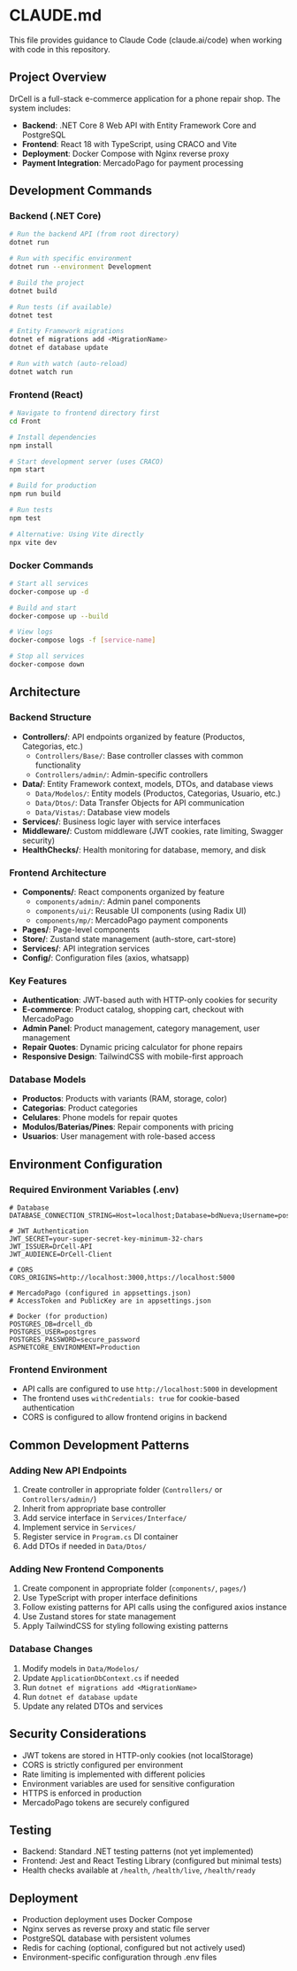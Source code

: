 # CLAUDE.md

This file provides guidance to Claude Code (claude.ai/code) when working with code in this repository.

## Project Overview

DrCell is a full-stack e-commerce application for a phone repair shop. The system includes:
- **Backend**: .NET Core 8 Web API with Entity Framework Core and PostgreSQL
- **Frontend**: React 18 with TypeScript, using CRACO and Vite
- **Deployment**: Docker Compose with Nginx reverse proxy
- **Payment Integration**: MercadoPago for payment processing

## Development Commands

### Backend (.NET Core)
```bash
# Run the backend API (from root directory)
dotnet run

# Run with specific environment
dotnet run --environment Development

# Build the project
dotnet build

# Run tests (if available)
dotnet test

# Entity Framework migrations
dotnet ef migrations add <MigrationName>
dotnet ef database update

# Run with watch (auto-reload)
dotnet watch run
```

### Frontend (React)
```bash
# Navigate to frontend directory first
cd Front

# Install dependencies
npm install

# Start development server (uses CRACO)
npm start

# Build for production
npm run build

# Run tests
npm test

# Alternative: Using Vite directly
npx vite dev
```

### Docker Commands
```bash
# Start all services
docker-compose up -d

# Build and start
docker-compose up --build

# View logs
docker-compose logs -f [service-name]

# Stop all services
docker-compose down
```

## Architecture

### Backend Structure
- **Controllers/**: API endpoints organized by feature (Productos, Categorias, etc.)
  - `Controllers/Base/`: Base controller classes with common functionality
  - `Controllers/admin/`: Admin-specific controllers
- **Data/**: Entity Framework context, models, DTOs, and database views
  - `Data/Modelos/`: Entity models (Productos, Categorias, Usuario, etc.)
  - `Data/Dtos/`: Data Transfer Objects for API communication
  - `Data/Vistas/`: Database view models
- **Services/**: Business logic layer with service interfaces
- **Middleware/**: Custom middleware (JWT cookies, rate limiting, Swagger security)
- **HealthChecks/**: Health monitoring for database, memory, and disk

### Frontend Architecture
- **Components/**: React components organized by feature
  - `components/admin/`: Admin panel components
  - `components/ui/`: Reusable UI components (using Radix UI)
  - `components/mp/`: MercadoPago payment components
- **Pages/**: Page-level components
- **Store/**: Zustand state management (auth-store, cart-store)
- **Services/**: API integration services
- **Config/**: Configuration files (axios, whatsapp)

### Key Features
- **Authentication**: JWT-based auth with HTTP-only cookies for security
- **E-commerce**: Product catalog, shopping cart, checkout with MercadoPago
- **Admin Panel**: Product management, category management, user management
- **Repair Quotes**: Dynamic pricing calculator for phone repairs
- **Responsive Design**: TailwindCSS with mobile-first approach

### Database Models
- **Productos**: Products with variants (RAM, storage, color)
- **Categorias**: Product categories
- **Celulares**: Phone models for repair quotes
- **Modulos/Baterias/Pines**: Repair components with pricing
- **Usuarios**: User management with role-based access

## Environment Configuration

### Required Environment Variables (.env)
```
# Database
DATABASE_CONNECTION_STRING=Host=localhost;Database=bdNueva;Username=postgres;Password=456789;Port=5432

# JWT Authentication  
JWT_SECRET=your-super-secret-key-minimum-32-chars
JWT_ISSUER=DrCell-API
JWT_AUDIENCE=DrCell-Client

# CORS
CORS_ORIGINS=http://localhost:3000,https://localhost:5000

# MercadoPago (configured in appsettings.json)
# AccessToken and PublicKey are in appsettings.json

# Docker (for production)
POSTGRES_DB=drcell_db
POSTGRES_USER=postgres
POSTGRES_PASSWORD=secure_password
ASPNETCORE_ENVIRONMENT=Production
```

### Frontend Environment
- API calls are configured to use `http://localhost:5000` in development
- The frontend uses `withCredentials: true` for cookie-based authentication
- CORS is configured to allow frontend origins in backend

## Common Development Patterns

### Adding New API Endpoints
1. Create controller in appropriate folder (`Controllers/` or `Controllers/admin/`)
2. Inherit from appropriate base controller
3. Add service interface in `Services/Interface/`
4. Implement service in `Services/`
5. Register service in `Program.cs` DI container
6. Add DTOs if needed in `Data/Dtos/`

### Adding New Frontend Components
1. Create component in appropriate folder (`components/`, `pages/`)
2. Use TypeScript with proper interface definitions
3. Follow existing patterns for API calls using the configured axios instance
4. Use Zustand stores for state management
5. Apply TailwindCSS for styling following existing patterns

### Database Changes
1. Modify models in `Data/Modelos/`
2. Update `ApplicationDbContext.cs` if needed
3. Run `dotnet ef migrations add <MigrationName>`
4. Run `dotnet ef database update`
5. Update any related DTOs and services

## Security Considerations
- JWT tokens are stored in HTTP-only cookies (not localStorage)
- CORS is strictly configured per environment
- Rate limiting is implemented with different policies
- Environment variables are used for sensitive configuration
- HTTPS is enforced in production
- MercadoPago tokens are securely configured

## Testing
- Backend: Standard .NET testing patterns (not yet implemented)
- Frontend: Jest and React Testing Library (configured but minimal tests)
- Health checks available at `/health`, `/health/live`, `/health/ready`

## Deployment
- Production deployment uses Docker Compose
- Nginx serves as reverse proxy and static file server
- PostgreSQL database with persistent volumes
- Redis for caching (optional, configured but not actively used)
- Environment-specific configuration through .env files